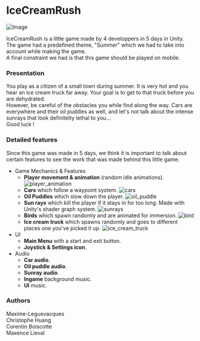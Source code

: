 # IceCreamRush
![Image](Screenshots/01.png)

IceCreamRush is a little game made by 4 developpers in 5 days in Unity. The game had a predefined theme, "Summer" which we had to take into account while making the game.  
A final constraint we had is that this game should be played on mobile.  
  
### Presentation

You play as a citizen of a small town during summer. It is very hot and you hear an ice cream truck far away. Your goal is to get to that truck before you are dehydrated.  
However, be careful of the obstacles you while find along the way. Cars are everywhere and their oil puddles as well, and let's not talk about the intense sunrays that look definitelty lethal to you...   
Good luck !

### Detailed features

Since this game was made in 5 days, we think it is important to talk about certain features to see the work that was made behind this little game.
- Game Mechanics & Features
  - **Player movement & animation** (random idle animations).
![player_animation](Screenshots/player_idle_animation_squat.png)
  - **Cars** which follow a waypoint system.
![cars](Screenshots/cars.png)
  - **Oil Puddles** which slow down the player.
![oil_puddle](Screenshots/oil_puddle.png)
  - **Sun rays** which kill the player if it stays in for too long. Made with Unity's shader graph system.
![sunrays](Screenshots/sunrays.png)
  - **Birds** which spawn randomly and are animated for immersion.
![bird](Screenshots/bird.png)
  - **Ice cream truck** which spawns randomly and goes to different places one you've picked it up.
![ice_cream_truck](Screenshots/ice_cream_truck.png)
- UI
  - **Main Menu** with a start and exit button.
  - **Joystick & Settings icon**.
- Audio
  - **Car audio**.
  - **Oil puddle audio**.
  - **Sunray audio**.
  - **Ingame** background music.
  - **UI** music.
 
### Authors
Maxime-Leguevacques  
Christophe Huang  
Corentin Boiscotte  
Maxence Lieval  
